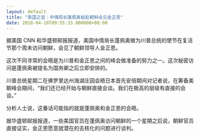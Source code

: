 ```yaml
---
layout: default
title: "美国之音：中情局长蓬佩奥秘赴朝鲜会见金正恩"
date: 2018-04-18T09:55:33.000000+08:00
---
```


据美国 CNN 和华盛顿邮报报道，美国中情局长蓬佩奥做为川普总统的使节在复活节那个周末访问朝鲜，会见了朝鲜领导人金正恩。

这次不同寻常的会晤是为川普和金正恩之间的峰会做准备的努力之一。这次秘密访问是蓬佩奥被提名为国务卿之后立即安排的。

川普总统星期二在佛罗里达州海湖庄园会晤日本首先安倍期间对记者说，在筹备美朝峰会期间，“我们还已经开始与朝鲜直接会谈。我们在极高的层级有直接的会谈。”

分析人士说，这番话可能指的就是蓬佩奥和金正恩的会晤。

据华盛顿邮报报道，一些美国官员在蓬佩奥访问朝鲜的一个星期之后说，朝鲜官员直接证实，金正恩愿意就潜在的去核化的问题进行谈判。

